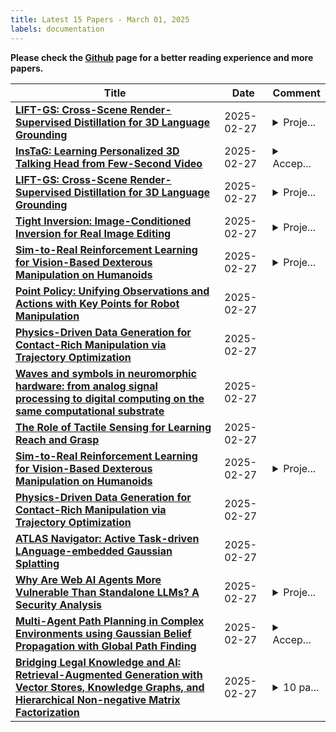 ```yaml
---
title: Latest 15 Papers - March 01, 2025
labels: documentation
---
```

**Please check the [Github](https://github.com/LinShan-Bin/arXiv_Daily) page for a better reading experience and more papers.**

| **Title** | **Date** | **Comment** |
| --- | --- | --- |
| **[LIFT-GS: Cross-Scene Render-Supervised Distillation for 3D Language Grounding](http://arxiv.org/abs/2502.20389v1)** | 2025-02-27 | <details><summary>Proje...</summary><p>Project page: https://liftgs.github.io</p></details> |
| **[InsTaG: Learning Personalized 3D Talking Head from Few-Second Video](http://arxiv.org/abs/2502.20387v1)** | 2025-02-27 | <details><summary>Accep...</summary><p>Accepted at CVPR 2025. Project page: https://fictionarry.github.io/InsTaG/</p></details> |
| **[LIFT-GS: Cross-Scene Render-Supervised Distillation for 3D Language Grounding](http://arxiv.org/abs/2502.20389v1)** | 2025-02-27 | <details><summary>Proje...</summary><p>Project page: https://liftgs.github.io</p></details> |
| **[Tight Inversion: Image-Conditioned Inversion for Real Image Editing](http://arxiv.org/abs/2502.20376v1)** | 2025-02-27 | <details><summary>Proje...</summary><p>Project page at: https://tight-inversion.github.io</p></details> |
| **[Sim-to-Real Reinforcement Learning for Vision-Based Dexterous Manipulation on Humanoids](http://arxiv.org/abs/2502.20396v1)** | 2025-02-27 | <details><summary>Proje...</summary><p>Project page can be found at https://toruowo.github.io/recipe/</p></details> |
| **[Point Policy: Unifying Observations and Actions with Key Points for Robot Manipulation](http://arxiv.org/abs/2502.20391v1)** | 2025-02-27 |  |
| **[Physics-Driven Data Generation for Contact-Rich Manipulation via Trajectory Optimization](http://arxiv.org/abs/2502.20382v1)** | 2025-02-27 |  |
| **[Waves and symbols in neuromorphic hardware: from analog signal processing to digital computing on the same computational substrate](http://arxiv.org/abs/2502.20381v1)** | 2025-02-27 |  |
| **[The Role of Tactile Sensing for Learning Reach and Grasp](http://arxiv.org/abs/2502.20367v1)** | 2025-02-27 |  |
| **[Sim-to-Real Reinforcement Learning for Vision-Based Dexterous Manipulation on Humanoids](http://arxiv.org/abs/2502.20396v1)** | 2025-02-27 | <details><summary>Proje...</summary><p>Project page can be found at https://toruowo.github.io/recipe/</p></details> |
| **[Physics-Driven Data Generation for Contact-Rich Manipulation via Trajectory Optimization](http://arxiv.org/abs/2502.20382v1)** | 2025-02-27 |  |
| **[ATLAS Navigator: Active Task-driven LAnguage-embedded Gaussian Splatting](http://arxiv.org/abs/2502.20386v1)** | 2025-02-27 |  |
| **[Why Are Web AI Agents More Vulnerable Than Standalone LLMs? A Security Analysis](http://arxiv.org/abs/2502.20383v1)** | 2025-02-27 | <details><summary>Proje...</summary><p>Project website: http://vulnerable-ai-agents.github.io</p></details> |
| **[Multi-Agent Path Planning in Complex Environments using Gaussian Belief Propagation with Global Path Finding](http://arxiv.org/abs/2502.20369v1)** | 2025-02-27 | <details><summary>Accep...</summary><p>Accepted by "International Conference on Robotics and Automation" - ICRA 2025</p></details> |
| **[Bridging Legal Knowledge and AI: Retrieval-Augmented Generation with Vector Stores, Knowledge Graphs, and Hierarchical Non-negative Matrix Factorization](http://arxiv.org/abs/2502.20364v1)** | 2025-02-27 | <details><summary>10 pa...</summary><p>10 pages, 6 figures, 5 tables</p></details> |

